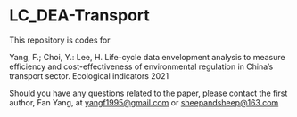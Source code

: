 # LC_DEA-Transport

This repository is codes for

Yang, F.; Choi, Y.: Lee, H. Life-cycle data envelopment analysis to measure efficiency and cost-effectiveness of environmental regulation in China’s transport sector. Ecological indicators 2021

Should you have any questions related to the paper, please contact the first author, Fan Yang, at yangf1995@gmail.com or sheepandsheep@163.com
